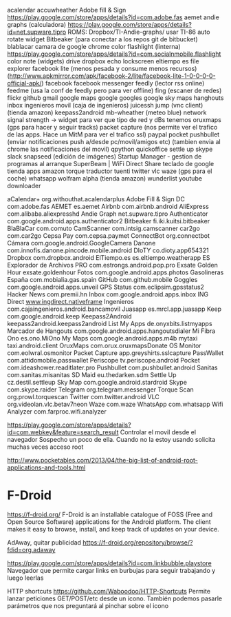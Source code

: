 acalendar
accuwheather
Adobe fill & Sign https://play.google.com/store/apps/details?id=com.adobe.fas
aemet
andie graphs (calculadora) https://play.google.com/store/apps/details?id=net.supware.tipro ROMS: Dropbox/TI-Andie-graphs/ usar TI-86
auto rotate widget
Bitbeaker (para conectar a los repos git de bitbucket)
blablacar
camara de google
chrome
color flashlight (linterna) https://play.google.com/store/apps/details?id=com.socialnmobile.flashlight
color note (widgets)
drive
dropbox
echo lockscreen
eltiempo
es file explorer
facebook lite (menos pesada y consume menos recursos) (http://www.apkmirror.com/apk/facebook-2/lite/facebook-lite-1-0-0-0-0-official-apk/)
facebook
facebook messenger
feedly (lector rss online)
feedme (usa la conf de feedly pero para ver offline)
fing (escaner de redes)
flickr
github
gmail
google maps
google googles
google sky maps
hanghouts
inbox
ingenieros movil (caja de ingenieros)
juicessh
jump (vnc client) (tienda amazon)
keepass2android 
mb-wheather (meteo blue)
network signal strength -> widget para ver que tipo de red y dBs tenemos
oruxmaps (gps para hacer y seguir tracks)
packet capture (nos permite ver el trafico de las apps. Hace un MitM para ver el trafico ssl)
paypal
pocket
pushbullet (enviar notificaciones push a/desde pc/movil/amigos etc) (tambien envia al chrome las notificaciones del movil)
qpython
quickoffice
settle up
skype
slack
snapseed (edición de imágenes)
Startup Manager - gestion de programas al arranque
SuperBeam | WiFi Direct Share
teclado de google
tienda apps amazon
torque
traductor
tuenti
twitter
vlc
waze (gps para el coche)
whatsapp
wolfram alpha (tienda amazon)
wunderlist
youtube downloader

aCalendar+
	org.withouthat.acalendarplus
Adobe Fill & Sign DC
	com.adobe.fas
AEMET
	es.aemet
Airbnb
	com.airbnb.android
AliExpress
	com.alibaba.aliexpresshd
Andie Graph
	net.supware.tipro
Authenticator
	com.google.android.apps.authenticator2
Bitbeaker
	fi.iki.kuitsi.bitbeaker
BlaBlaCar
	com.comuto
CamScanner
	com.intsig.camscanner
car2go
	com.car2go
Cepsa Pay
	com.cepsa.paymet
ConnectBot
	org.connectbot
Cámara
	com.google.android.GoogleCamera
Danone
	com.innofis.danone.pincode.mobile.android
DIoTY
	co.dioty.app654321
Dropbox
	com.dropbox.android
ElTiempo.es
	es.eltiempo.weatherapp
ES Explorador de Archivos PRO
	com.estrongs.android.pop.pro
Exsate Golden Hour
	exsate.goldenhour
Fotos
	com.google.android.apps.photos
Gasolineras España
	com.mobialia.gas.spain
GitHub
	com.github.mobile
Goggles
	com.google.android.apps.unveil
GPS Status
	com.eclipsim.gpsstatus2
Hacker News
	com.premii.hn
Inbox
	com.google.android.apps.inbox
ING Direct
	www.ingdirect.nativeframe
Ingenieros
	com.cajaingenieros.android.bancamovil
Juasapp
	es.mrcl.app.juasapp
Keep
	com.google.android.keep
Keepass2Android
	keepass2android.keepass2android
List My Apps
	de.onyxbits.listmyapps
Marcador de Hangouts
	com.google.android.apps.hangoutsdialer
Mi Fibra Ono
	es.ono.MiOno
My Maps
	com.google.android.apps.m4b
mytaxi
	taxi.android.client
OruxMaps
	com.orux.oruxmapsDonate
OS Monitor
	com.eolwral.osmonitor
Packet Capture
	app.greyshirts.sslcapture
PassWallet
	com.attidomobile.passwallet
Periscope
	tv.periscope.android
Pocket
	com.ideashower.readitlater.pro
Pushbullet
	com.pushbullet.android
Sanitas
	com.sanitas.misanitas
SD Maid
	eu.thedarken.sdm
Settle Up
	cz.destil.settleup
Sky Map
	com.google.android.stardroid
Skype
	com.skype.raider
Telegram
	org.telegram.messenger
Torque Scan
	org.prowl.torquescan
Twitter
	com.twitter.android
VLC
	org.videolan.vlc.betav7neon
Waze
	com.waze
WhatsApp
	com.whatsapp
Wifi Analyzer
	com.farproc.wifi.analyzer



https://play.google.com/store/apps/details?id=com.webkey&feature=search_result
Controlar el movil desde el navegador
Sospecho un poco de ella. Cuando no la estoy usando solicita muchas veces acceso root


http://www.pocketables.com/2013/04/the-big-list-of-android-root-applications-and-tools.html


# F-Droid
https://f-droid.org/
F-Droid is an installable catalogue of FOSS (Free and Open Source Software) applications for the Android platform. The client makes it easy to browse, install, and keep track of updates on your device.


AdAway, quitar publicidad
https://f-droid.org/repository/browse/?fdid=org.adaway
 

https://play.google.com/store/apps/details?id=com.linkbubble.playstore
Navegador que permite cargar links en burbujas para seguir trabajando y luego leerlas

HTTP shortcuts
https://github.com/Waboodoo/HTTP-Shortcuts
Permite lanzar peticiones GET/POST/etc desde un icono. También podemos pasarle parámetros que nos preguntará al pinchar sobre el icono
